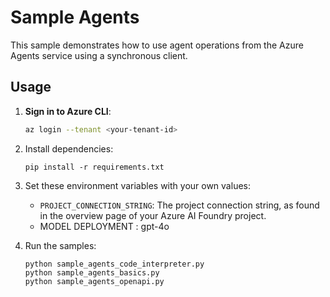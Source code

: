 # Sample Agents 

This sample demonstrates how to use agent operations from the Azure Agents service using a synchronous client.

## Usage

1. **Sign in to Azure CLI**:
   ```sh
   az login --tenant <your-tenant-id>
   ```

2. Install dependencies:
    ```
    pip install -r requirements.txt
    ```

3. Set these environment variables with your own values:
    - `PROJECT_CONNECTION_STRING`: The project connection string, as found in the overview page of your Azure AI Foundry project.
    -  MODEL DEPLOYMENT : gpt-4o

4. Run the samples:
    ```
    python sample_agents_code_interpreter.py
    python sample_agents_basics.py
    python sample_agents_openapi.py
    ```
